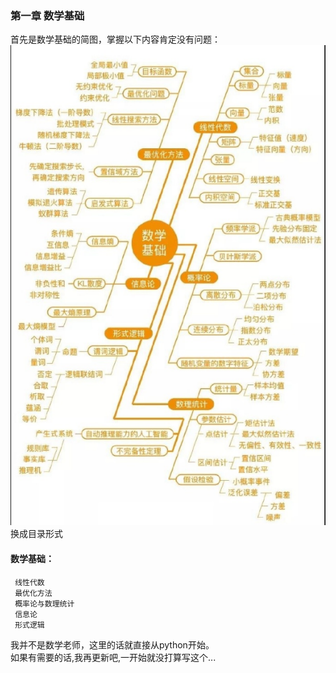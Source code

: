 ### 第一章 数学基础

首先是数学基础的简图，掌握以下内容肯定没有问题：
![1.png](数学基础.png)  
换成目录形式  

#### 数学基础：
```  
 线性代数
 最优化方法
 概率论与数理统计
 信息论
 形式逻辑
```
我并不是数学老师，这里的话就直接从python开始。  
如果有需要的话,我再更新吧,一开始就没打算写这个...  
